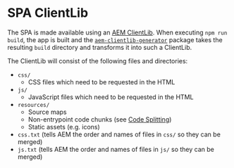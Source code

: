 # SPA ClientLib

The SPA is made available using an [AEM ClientLib](https://helpx.adobe.com/experience-manager/6-5/sites/developing/using/clientlibs.html). When executing `npm run build`, the app is built and the [`aem-clientlib-generator`](https://github.com/wcm-io-frontend/aem-clientlib-generator) package takes the resulting `build` directory and transforms it into such a ClientLib.

The ClientLib will consist of the following files and directories:

- `css/`
  - CSS files which need to be requested in the HTML
- `js/`
  - JavaScript files which need to be requested in the HTML
- `resources/`
  - Source maps
  - Non-entrypoint code chunks (see [Code Splitting](./code-splitting.md))
  - Static assets (e.g. icons)
- `css.txt` (tells AEM the order and names of files in `css/` so they can be merged)
- `js.txt` (tells AEM the order and names of files in `js/` so they can be merged)
